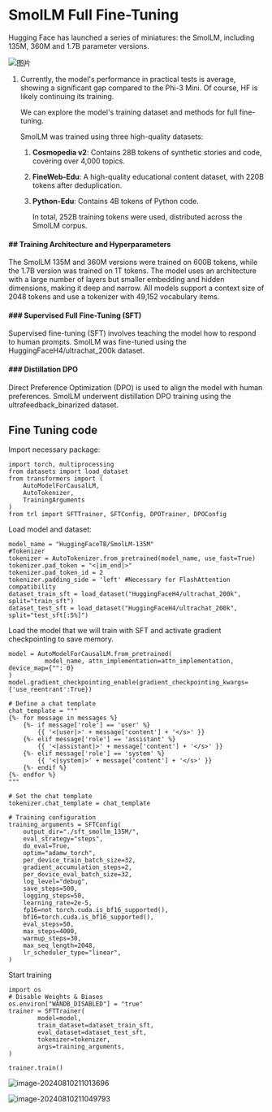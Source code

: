 # SmolLM Full Fine-Tuning

Hugging Face has launched a series of miniatures: the SmolLM, including 135M, 360M and 1.7B parameter versions.

![图片](https://mmbiz.qpic.cn/mmbiz_png/akGXyic486nX087KgSEQiaOe4SmFibX4Lcu4Tr3B05Y2RzcWGDsUDnzX5iamrDnSwEBpkgZdQuq1BCscb73jOb3IGA/640?wx_fmt=png&from=appmsg&tp=webp&wxfrom=5&wx_lazy=1&wx_co=1)

1. Currently, the model's performance in practical tests is average, showing a significant gap compared to the Phi-3 Mini. Of course, HF is likely continuing its training.

   We can explore the model's training dataset and methods for full fine-tuning.

   SmolLM was trained using three high-quality datasets:

   1. **Cosmopedia v2**: Contains 28B tokens of synthetic stories and code, covering over 4,000 topics.

   2. **FineWeb-Edu**: A high-quality educational content dataset, with 220B tokens after deduplication.

   3. **Python-Edu**: Contains 4B tokens of Python code.

      In total, 252B training tokens were used, distributed across the SmolLM corpus.

#### ## Training Architecture and Hyperparameters

 
The SmolLM 135M and 360M versions were trained on 600B tokens, while the 1.7B version was trained on 1T tokens. The model uses an architecture with a large number of layers but smaller embedding and hidden dimensions, making it deep and narrow. All models support a context size of 2048 tokens and use a tokenizer with 49,152 vocabulary items.

#### ### Supervised Full Fine-Tuning (SFT)


Supervised fine-tuning (SFT) involves teaching the model how to respond to human prompts. SmolLM was fine-tuned using the HuggingFaceH4/ultrachat_200k dataset.

#### ### Distillation DPO


Direct Preference Optimization (DPO) is used to align the model with human preferences. SmolLM underwent distillation DPO training using the ultrafeedback_binarized dataset.

## Fine Tuning code

Import necessary package:

```
import torch, multiprocessing
from datasets import load_dataset
from transformers import (
    AutoModelForCausalLM,
    AutoTokenizer,
    TrainingArguments
)
from trl import SFTTrainer, SFTConfig, DPOTrainer, DPOConfig
```

Load model and dataset:

```
model_name = "HuggingFaceTB/SmolLM-135M"
#Tokenizer
tokenizer = AutoTokenizer.from_pretrained(model_name, use_fast=True)
tokenizer.pad_token = "<|im_end|>"
tokenizer.pad_token_id = 2
tokenizer.padding_side = 'left' #Necessary for FlashAttention compatibility
dataset_train_sft = load_dataset("HuggingFaceH4/ultrachat_200k", split="train_sft")
dataset_test_sft = load_dataset("HuggingFaceH4/ultrachat_200k", split="test_sft[:5%]")
```

Load the model that we will train with SFT and activate gradient checkpointing to save memory.

```
model = AutoModelForCausalLM.from_pretrained(
          model_name, attn_implementation=attn_implementation, device_map={"": 0}
)
model.gradient_checkpointing_enable(gradient_checkpointing_kwargs={'use_reentrant':True})

# Define a chat template  
chat_template = """  
{%- for message in messages %}  
    {%- if message['role'] == 'user' %}  
        {{ '<|user|>' + message['content'] + '</s>' }}  
    {%- elif message['role'] == 'assistant' %}  
        {{ '<|assistant|>' + message['content'] + '</s>' }}  
    {%- elif message['role'] == 'system' %}  
        {{ '<|system|>' + message['content'] + '</s>' }}  
    {%- endif %}  
{%- endfor %}  
"""  
  
# Set the chat template  
tokenizer.chat_template = chat_template  
  
# Training configuration  
training_arguments = SFTConfig(  
    output_dir="./sft_smollm_135M/",  
    eval_strategy="steps",  
    do_eval=True,  
    optim="adamw_torch",  
    per_device_train_batch_size=32,  
    gradient_accumulation_steps=2,  
    per_device_eval_batch_size=32,  
    log_level="debug",  
    save_steps=500,  
    logging_steps=50,  
    learning_rate=2e-5,  
    fp16=not torch.cuda.is_bf16_supported(),  
    bf16=torch.cuda.is_bf16_supported(),  
    eval_steps=50,  
    max_steps=4000,  
    warmup_steps=30,  
    max_seq_length=2048,  
    lr_scheduler_type="linear",  
)  
```

Start training

```
import os  
# Disable Weights & Biases  
os.environ["WANDB_DISABLED"] = "true"  
trainer = SFTTrainer(
        model=model,
        train_dataset=dataset_train_sft,
        eval_dataset=dataset_test_sft,
        tokenizer=tokenizer,
        args=training_arguments,
)

trainer.train()
```

![image-20240810211013696](C:\Users\xinyuwei\AppData\Roaming\Typora\typora-user-images\image-20240810211013696.png)

![image-20240810211049793](C:\Users\xinyuwei\AppData\Roaming\Typora\typora-user-images\image-20240810211049793.png)